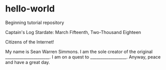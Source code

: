 # hello-world
Beginning tutorial repository

Captain's Log
Stardate: March Fifteenth, Two-Thousand Eighteen

Citizens of the Internet!

My name is Sean Warren Simmons.  I am the sole creator of the original ______________________.  I am on a quest to __________________.  Anyway, peace and have a great day.
